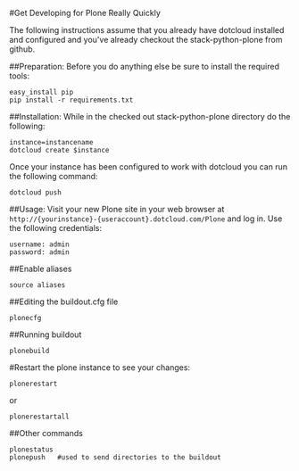 #Get Developing for Plone Really Quickly

The following instructions assume that you already have dotcloud installed and
configured and you've already checkout the stack-python-plone from github.

##Preparation:
Before you do anything else be sure to install the required tools:

    easy_install pip
    pip install -r requirements.txt
    
##Installation:
While in the checked out stack-python-plone directory do the following:


    instance=instancename
    dotcloud create $instance

Once your instance has been configured to work with dotcloud you can run
the following command:

    dotcloud push 
  
##Usage:
Visit your new Plone site in your web browser at
`http://{yourinstance}-{useraccount}.dotcloud.com/Plone` and log in.
Use the following credentials:

    username: admin
    password: admin

##Enable aliases

    source aliases
    
##Editing the buildout.cfg file

    plonecfg

##Running buildout

    plonebuild
    
#Restart the plone instance to see your changes:

    plonerestart

or

    plonerestartall
    
##Other commands

    plonestatus
    plonepush   #used to send directories to the buildout
